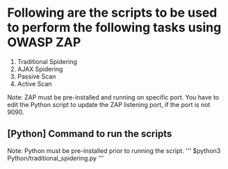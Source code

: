 # Following are the scripts to be used to perform the following tasks using OWASP ZAP
1. Traditional Spidering
2. AJAX Spidering
3. Passive Scan
4. Active Scan

Note: ZAP must be pre-installed and running on specific port. You have to edit the Python script to update the ZAP listening port, if the port is not 9090.

## [Python] Command to run the scripts
Note: Python must be pre-installed prior to running the script.
''' $python3 Python/traditional_spidering.py '''
